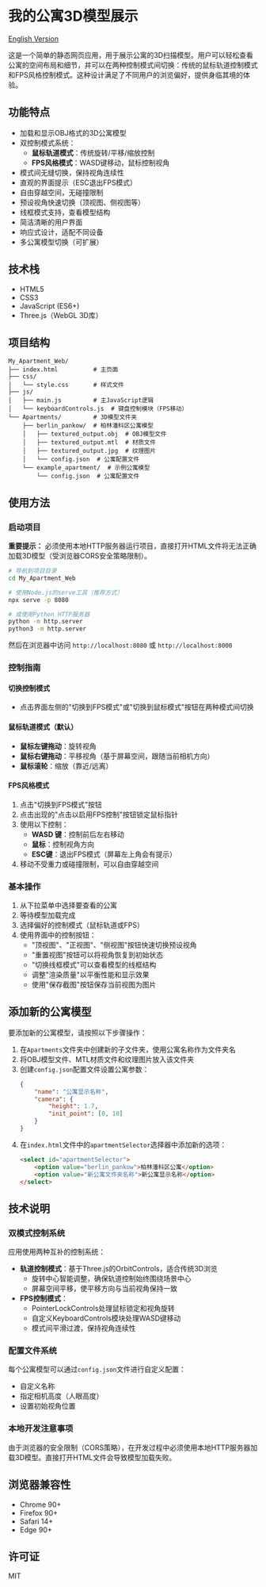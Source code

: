 # 我的公寓3D模型展示

[English Version](README.md)

这是一个简单的静态网页应用，用于展示公寓的3D扫描模型。用户可以轻松查看公寓的空间布局和细节，并可以在两种控制模式间切换：传统的鼠标轨道控制模式和FPS风格控制模式。这种设计满足了不同用户的浏览偏好，提供身临其境的体验。

## 功能特点

- 加载和显示OBJ格式的3D公寓模型
- 双控制模式系统：
  - **鼠标轨道模式**：传统旋转/平移/缩放控制
  - **FPS风格模式**：WASD键移动，鼠标控制视角
- 模式间无缝切换，保持视角连续性
- 直观的界面提示（ESC退出FPS模式）
- 自由穿越空间，无碰撞限制
- 预设视角快速切换（顶视图、侧视图等）
- 线框模式支持，查看模型结构
- 简洁清晰的用户界面
- 响应式设计，适配不同设备
- 多公寓模型切换（可扩展）

## 技术栈

- HTML5
- CSS3
- JavaScript (ES6+)
- Three.js（WebGL 3D库）

## 项目结构

```
My_Apartment_Web/
├── index.html          # 主页面
├── css/
│   └── style.css       # 样式文件
├── js/
│   ├── main.js         # 主JavaScript逻辑
│   └── keyboardControls.js  # 键盘控制模块（FPS移动）
└── Apartments/         # 3D模型文件夹
    ├── berlin_pankow/  # 柏林潘科区公寓模型
    │   ├── textured_output.obj  # OBJ模型文件
    │   ├── textured_output.mtl  # 材质文件
    │   ├── textured_output.jpg  # 纹理图片
    │   └── config.json  # 公寓配置文件
    └── example_apartment/  # 示例公寓模型
        └── config.json  # 公寓配置文件
```

## 使用方法

### 启动项目
**重要提示：** 必须使用本地HTTP服务器运行项目，直接打开HTML文件将无法正确加载3D模型（受浏览器CORS安全策略限制）。

```bash
# 导航到项目目录
cd My_Apartment_Web

# 使用Node.js的serve工具（推荐方式）
npx serve -p 8080

# 或使用Python HTTP服务器
python -m http.server
python3 -m http.server
```

然后在浏览器中访问 `http://localhost:8080` 或 `http://localhost:8000`

### 控制指南

#### 切换控制模式
- 点击界面左侧的"切换到FPS模式"或"切换到鼠标模式"按钮在两种模式间切换

#### 鼠标轨道模式（默认）
- **鼠标左键拖动**：旋转视角
- **鼠标右键拖动**：平移视角（基于屏幕空间，跟随当前相机方向）
- **鼠标滚轮**：缩放（靠近/远离）

#### FPS风格模式
1. 点击"切换到FPS模式"按钮
2. 点击出现的"点击以启用FPS控制"按钮锁定鼠标指针
3. 使用以下控制：
   - **WASD 键**：控制前后左右移动
   - **鼠标**：控制视角方向
   - **ESC键**：退出FPS模式（屏幕左上角会有提示）
4. 移动不受重力或碰撞限制，可以自由穿越空间

### 基本操作
1. 从下拉菜单中选择要查看的公寓
2. 等待模型加载完成
3. 选择偏好的控制模式（鼠标轨道或FPS）
4. 使用界面中的控制按钮：
   - "顶视图"、"正视图"、"侧视图"按钮快速切换预设视角
   - "重置视图"按钮可以将视角恢复到初始状态
   - "切换线框模式"可以查看模型的线框结构
   - 调整"渲染质量"以平衡性能和显示效果
   - 使用"保存截图"按钮保存当前视图为图片

## 添加新的公寓模型

要添加新的公寓模型，请按照以下步骤操作：

1. 在`Apartments`文件夹中创建新的子文件夹，使用公寓名称作为文件夹名
2. 将OBJ模型文件、MTL材质文件和纹理图片放入该文件夹
3. 创建`config.json`配置文件设置公寓参数：
   ```json
   {
       "name": "公寓显示名称",
       "camera": {
           "height": 1.7,
           "init_point": [0, 10]
       }
   }
   ```
4. 在`index.html`文件中的`apartmentSelector`选择器中添加新的选项：
   ```html
   <select id="apartmentSelector">
       <option value="berlin_pankow">柏林潘科区公寓</option>
       <option value="新公寓文件夹名称">新公寓显示名称</option>
   </select>
   ```

## 技术说明

### 双模式控制系统
应用使用两种互补的控制系统：
- **轨道控制模式**：基于Three.js的OrbitControls，适合传统3D浏览
  - 旋转中心智能调整，确保轨道控制始终围绕场景中心
  - 屏幕空间平移，使平移方向与当前视角保持一致
- **FPS控制模式**：
  - PointerLockControls处理鼠标锁定和视角旋转
  - 自定义KeyboardControls模块处理WASD键移动
  - 模式间平滑过渡，保持视角连续性

### 配置文件系统
每个公寓模型可以通过`config.json`文件进行自定义配置：
- 自定义名称
- 指定相机高度（人眼高度）
- 设置初始视角位置

### 本地开发注意事项
由于浏览器的安全限制（CORS策略），在开发过程中必须使用本地HTTP服务器加载3D模型。直接打开HTML文件会导致模型加载失败。

## 浏览器兼容性

- Chrome 90+
- Firefox 90+
- Safari 14+
- Edge 90+

## 许可证

MIT 